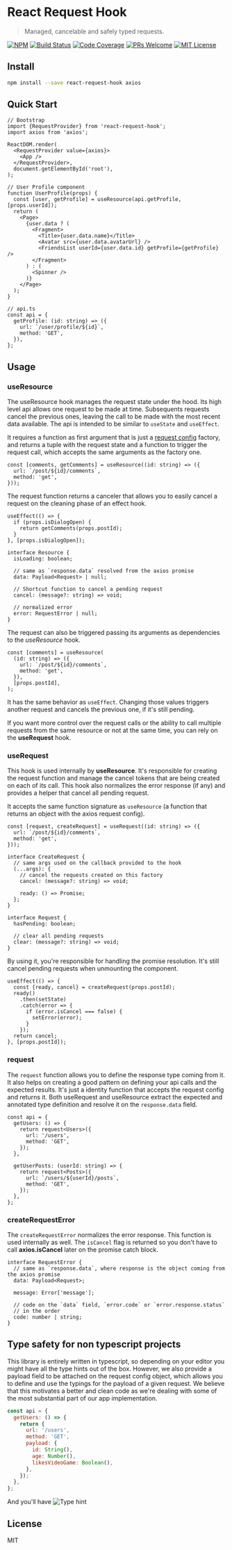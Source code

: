 # React Request Hook

> Managed, cancelable and safely typed requests.

<!-- prettier-ignore-start -->
[![NPM](https://img.shields.io/npm/v/react-request-hook.svg)][npm]
[![Build Status][build-badge]][build]
[![Code Coverage][coverage-badge]][coverage]
[![PRs Welcome][prs-badge]][prs]
[![MIT License][license-badge]][license]

<!-- prettier-ignore-end -->

## Install

```bash
npm install --save react-request-hook axios
```

## Quick Start

```tsx
// Bootstrap
import {RequestProvider} from 'react-request-hook';
import axios from 'axios';

ReactDOM.render(
  <RequestProvider value={axios}>
    <App />
  </RequestProvider>,
  document.getElementById('root'),
);
```

```tsx
// User Profile component
function UserProfile(props) {
  const [user, getProfile] = useResource(api.getProfile, [props.userId]);
  return (
    <Page>
      {user.data ? (
        <Fragment>
          <Title>{user.data.name}</Title>
          <Avatar src={user.data.avatarUrl} />
          <FriendsList userId={user.data.id} getProfile={getProfile} />
        </Fragment>
      ) : (
        <Spinner />
      )}
    </Page>
  );
}
```

```tsx
// api.ts
const api = {
  getProfile: (id: string) => ({
    url: `/user/profile/${id}`,
    method: 'GET',
  }),
};
```

## Usage

### useResource

The useResource hook manages the request state under the hood. Its high level api allows one request to be made at time. Subsequents requests cancel the previous ones, leaving the call to be made with the most recent data available. The api is intended to be similar to `useState` and `useEffect`.

It requires a function as first argument that is just a [request config][axios-request-config] factory, and returns a tuple with the request state and a function to trigger the request call, which accepts the same arguments as the factory one.

```tsx
const [comments, getComments] = useResource((id: string) => ({
  url: `/post/${id}/comments`,
  method: 'get',
}));
```

The request function returns a canceler that allows you to easily cancel a request on the cleaning phase of an effect hook.

```tsx
useEffect(() => {
  if (props.isDialogOpen) {
    return getComments(props.postId);
  }
}, [props.isDialogOpen]);
```

```tsx
interface Resource {
  isLoading: boolean;

  // same as `response.data` resolved from the axios promise
  data: Payload<Request> | null;

  // Shortcut function to cancel a pending request
  cancel: (message?: string) => void;

  // normalized error
  error: RequestError | null;
}
```

The request can also be triggered passing its arguments as dependencies to the _useResource_ hook.

```tsx
const [comments] = useResource(
  (id: string) => ({
    url: `/post/${id}/comments`,
    method: 'get',
  }),
  [props.postId],
);
```

It has the same behavior as `useEffect`. Changing those values triggers another request and cancels the previous one, if it's still pending.

If you want more control over the request calls or the ability to call multiple requests from the same resource or not at the same time, you can rely on the **useRequest** hook.

### useRequest

This hook is used internally by **useResource**. It's responsible for creating the request function and manage the cancel tokens that are being created on each of its call. This hook also normalizes the error response (if any) and provides a helper that cancel all pending request.

It accepts the same function signature as `useResource` (a function that returns an object with the axios request config).

```tsx
const [request, createRequest] = useRequest((id: string) => ({
  url: `/post/${id}/comments`,
  method: 'get',
}));
```

```tsx
interface CreateRequest {
  // same args used on the callback provided to the hook
  (...args): {
    // cancel the requests created on this factory
    cancel: (message?: string) => void;

    ready: () => Promise;
  };
}

interface Request {
  hasPending: boolean;

  // clear all pending requests
  clear: (message?: string) => void;
}
```

By using it, you're responsible for handling the promise resolution. It's still cancel pending requests when unmounting the component.

```tsx
useEffect(() => {
  const {ready, cancel} = createRequest(props.postId);
  ready()
    .then(setState)
    .catch(error => {
      if (error.isCancel === false) {
        setError(error);
      }
    });
  return cancel;
}, [props.postId]);
```

### request

The `request` function allows you to define the response type coming from it. It also helps on creating a good pattern on defining your api calls and the expected results. It's just a identity function that accepts the request config and returns it. Both useRequest and useResource extract the expected and annotated type definition and resolve it on the `response.data` field.

```tsx
const api = {
  getUsers: () => {
    return request<Users>({
      url: '/users',
      method: 'GET',
    });
  },

  getUserPosts: (userId: string) => {
    return request<Posts>({
      url: `/users/${userId}/posts`,
      method: 'GET',
    });
  },
};
```

### createRequestError

The `createRequestError` normalizes the error response. This function is used internally as well. The `isCancel` flag is returned so you don't have to call **axios.isCancel** later on the promise catch block.

```tsx
interface RequestError {
  // same as `response.data`, where response is the object coming from the axios promise
  data: Payload<Request>;

  message: Error['message'];

  // code on the `data` field, `error.code` or `error.response.status`
  // in the order
  code: number | string;
}
```

## Type safety for non typescript projects

This library is entirely written in typescript, so depending on your editor you might have all the type hints out of the box. However, we also provide a payload field to be attached on the request config object, which allows you to define and use the typings for the payload of a given request. We believe that this motivates a better and clean code as we're dealing with some of the most substantial part of our app implementation.

```js
const api = {
  getUsers: () => {
    return {
      url: '/users',
      method: 'GET',
      payload: {
        id: String(),
        age: Number(),
        likesVideoGame: Boolean(),
      },
    });
  },
};
```

And you'll have
![Type hint](https://raw.githubusercontent.com/schettino/react-request-hook/master/other/type-hint.png)

## License

MIT

<!-- prettier-ignore-start -->

[axios-request-config]: (https://github.com/axios/axios#request-config)

[npm]: (https://img.shields.io/npm/v/use-request-hook.svg)
[node]: https://nodejs.org
[build-badge]: https://img.shields.io/travis/schettino/react-request-hook.svg?style=flat-square
[build]: https://travis-ci.org/schettino/react-request-hook
[coverage-badge]: https://img.shields.io/codecov/c/github/schettino/react-request-hook.svg?style=flat-square
[coverage]: https://codecov.io/github/schettino/react-request-hook
[license-badge]: https://img.shields.io/npm/l/react-testing-library.svg?style=flat-square
[license]: https://github.com/kentcdodds/react-testing-library/blob/master/LICENSE
[prs-badge]: https://img.shields.io/badge/PRs-welcome-brightgreen.svg?style=flat-square
[prs]: http://makeapullrequest.com

<!-- prettier-ignore-end -->
